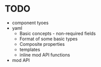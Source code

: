 # TODO
* component tyoes
* yaml
  * Basic concepts - non-required fields
  * Format of some basic types
  * Composite properties
  * templates
  * inline mod API functions
* mod API

